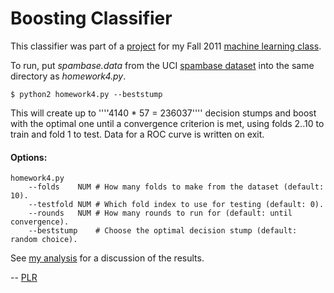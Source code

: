 # Boosting Classifier

This classifier was part of a [project](http://www.ccs.neu.edu/home/jaa/CS6140.11F/Homeworks/hw.04.html) for my Fall 2011 [machine learning class](http://www.ccs.neu.edu/home/jaa/CS6140.11F/).

To run, put *spambase.data* from the UCI [spambase dataset](http://archive.ics.uci.edu/ml/datasets/Spambase) into the same directory as *homework4.py*.

    $ python2 homework4.py --beststump

This will create up to ''''4140 * 57 = 236037'''' decision stumps and boost with the optimal one until a convergence criterion is met, using folds 2..10 to train and fold 1 to test. Data for a ROC curve is written on exit.

#### Options:

    homework4.py
        --folds    NUM # How many folds to make from the dataset (default: 10).
        --testfold NUM # Which fold index to use for testing (default: 0).
        --rounds   NUM # How many rounds to run for (default: until convergence).
        --beststump    # Choose the optimal decision stump (default: random choice).

See [my analysis](https://docs.google.com/document/d/1PBH77j165_xkoVMOm9Dscf_z7RMGv4OM5PpaXmeXiNY/edit) for a discussion of the results.

-- [PLR](http://f06mote.com)
